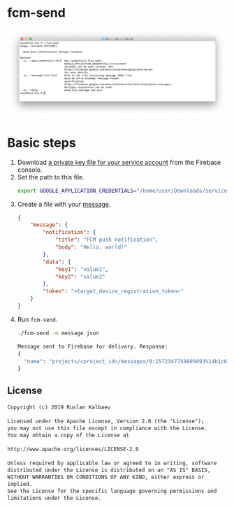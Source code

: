 # fcm-send

![fcm-send help output](docs/media/fcm-send-help.png)

# Basic steps

1. Download [a private key file for your service account](https://firebase.google.com/docs/cloud-messaging/auth-server#provide_credentials_manually) from the Firebase console.
1. Set the path to this file. 
    ```bash
    export GOOGLE_APPLICATION_CREDENTIALS="/home/user/Downloads/service-account.json"
    ```
1. Create a file with your [message](https://firebase.google.com/docs/reference/fcm/rest/v1/projects.messages).
    ```JSON
    {
        "message": {
            "notification": {
                "title": "FCM push notification",
                "body": "Hello, world!"
            },
            "data": {
                "key1": "value1",
                "key2": "value2"
            },
            "token": "<target_device_registration_token>"
        }
    }
    ```
1. Run `fcm-send`.
    ```bash
    ./fcm-send -m message.json
    ```
    ```bash
    Message sent to Firebase for delivery. Response:
    {
      "name": "projects/<project_id>/messages/0:1572347759805693%14b1c65594b1c645"
    }
    ```

## License

    Copyright (c) 2019 Ruslan Kalbaev

    Licensed under the Apache License, Version 2.0 (the "License");
    you may not use this file except in compliance with the License.
    You may obtain a copy of the License at

    http://www.apache.org/licenses/LICENSE-2.0

    Unless required by applicable law or agreed to in writing, software
    distributed under the License is distributed on an "AS IS" BASIS,
    WITHOUT WARRANTIES OR CONDITIONS OF ANY KIND, either express or implied.
    See the License for the specific language governing permissions and
    limitations under the License.